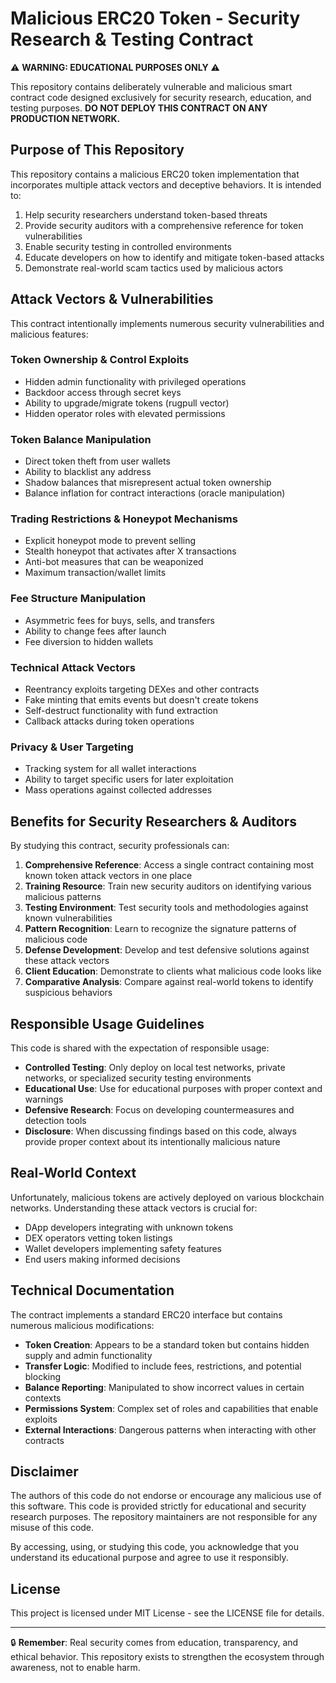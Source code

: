 # Malicious ERC20 Token - Security Research & Testing Contract

⚠️ **WARNING: EDUCATIONAL PURPOSES ONLY** ⚠️

This repository contains deliberately vulnerable and malicious smart contract code designed exclusively for security research, education, and testing purposes. **DO NOT DEPLOY THIS CONTRACT ON ANY PRODUCTION NETWORK.**

## Purpose of This Repository

This repository contains a malicious ERC20 token implementation that incorporates multiple attack vectors and deceptive behaviors. It is intended to:

1. Help security researchers understand token-based threats
2. Provide security auditors with a comprehensive reference for token vulnerabilities
3. Enable security testing in controlled environments
4. Educate developers on how to identify and mitigate token-based attacks
5. Demonstrate real-world scam tactics used by malicious actors

## Attack Vectors & Vulnerabilities

This contract intentionally implements numerous security vulnerabilities and malicious features:

### Token Ownership & Control Exploits
- Hidden admin functionality with privileged operations
- Backdoor access through secret keys
- Ability to upgrade/migrate tokens (rugpull vector)
- Hidden operator roles with elevated permissions

### Token Balance Manipulation
- Direct token theft from user wallets
- Ability to blacklist any address
- Shadow balances that misrepresent actual token ownership
- Balance inflation for contract interactions (oracle manipulation)

### Trading Restrictions & Honeypot Mechanisms
- Explicit honeypot mode to prevent selling
- Stealth honeypot that activates after X transactions
- Anti-bot measures that can be weaponized
- Maximum transaction/wallet limits

### Fee Structure Manipulation
- Asymmetric fees for buys, sells, and transfers
- Ability to change fees after launch
- Fee diversion to hidden wallets

### Technical Attack Vectors
- Reentrancy exploits targeting DEXes and other contracts
- Fake minting that emits events but doesn't create tokens
- Self-destruct functionality with fund extraction
- Callback attacks during token operations

### Privacy & User Targeting
- Tracking system for all wallet interactions
- Ability to target specific users for later exploitation
- Mass operations against collected addresses

## Benefits for Security Researchers & Auditors

By studying this contract, security professionals can:

1. **Comprehensive Reference**: Access a single contract containing most known token attack vectors in one place
2. **Training Resource**: Train new security auditors on identifying various malicious patterns
3. **Testing Environment**: Test security tools and methodologies against known vulnerabilities
4. **Pattern Recognition**: Learn to recognize the signature patterns of malicious code
5. **Defense Development**: Develop and test defensive solutions against these attack vectors
6. **Client Education**: Demonstrate to clients what malicious code looks like
7. **Comparative Analysis**: Compare against real-world tokens to identify suspicious behaviors

## Responsible Usage Guidelines

This code is shared with the expectation of responsible usage:

- **Controlled Testing**: Only deploy on local test networks, private networks, or specialized security testing environments
- **Educational Use**: Use for educational purposes with proper context and warnings
- **Defensive Research**: Focus on developing countermeasures and detection tools
- **Disclosure**: When discussing findings based on this code, always provide proper context about its intentionally malicious nature

## Real-World Context

Unfortunately, malicious tokens are actively deployed on various blockchain networks. Understanding these attack vectors is crucial for:

- DApp developers integrating with unknown tokens
- DEX operators vetting token listings
- Wallet developers implementing safety features
- End users making informed decisions

## Technical Documentation

The contract implements a standard ERC20 interface but contains numerous malicious modifications:

- **Token Creation**: Appears to be a standard token but contains hidden supply and admin functionality
- **Transfer Logic**: Modified to include fees, restrictions, and potential blocking
- **Balance Reporting**: Manipulated to show incorrect values in certain contexts
- **Permissions System**: Complex set of roles and capabilities that enable exploits
- **External Interactions**: Dangerous patterns when interacting with other contracts

## Disclaimer

The authors of this code do not endorse or encourage any malicious use of this software. This code is provided strictly for educational and security research purposes. The repository maintainers are not responsible for any misuse of this code.

By accessing, using, or studying this code, you acknowledge that you understand its educational purpose and agree to use it responsibly.

## License

This project is licensed under MIT License - see the LICENSE file for details.

---

🔒 **Remember**: Real security comes from education, transparency, and ethical behavior. This repository exists to strengthen the ecosystem through awareness, not to enable harm.
